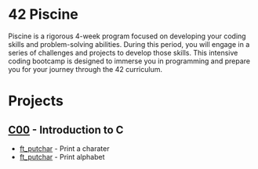 # 42 Piscine
Piscine is a rigorous 4-week program focused on developing your coding skills and problem-solving abilities. During this period, you will engage in a series of challenges and projects to develop those skills.
This intensive coding bootcamp is designed to immerse you in programming and prepare you for your journey through the 42 curriculum.

# Projects
## <a href="https://github.com/CatAraujoo/42_Piscine/tree/b788f298df158b40f1fb4608d4fef24cb70c02f2/C00">C00</a> - Introduction to C

<ul>
  <li> <a href="https://github.com/CatAraujoo/42_Piscine/tree/1731e2bf3556eb825e5d75df086757ba49a0a411/C00/ex00">ft_putchar</a> - Print a charater </li>
  <li> <a href="https://github.com/CatAraujoo/42_Piscine/tree/52eb9aae42c8880e8f1f87a1b00dd663a5f03129/C00/ex01">ft_putchar</a> - Print alphabet </li>

